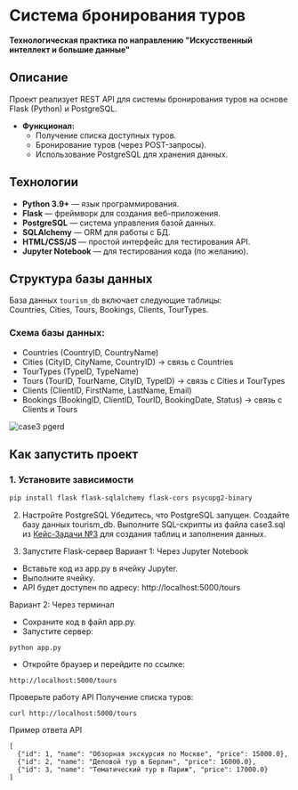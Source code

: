 # Система бронирования туров  
**Технологическая практика по направлению "Искусственный интеллект и большие данные"**  

## Описание  
Проект реализует REST API для системы бронирования туров на основе Flask (Python) и PostgreSQL.  
- **Функционал:**  
  - Получение списка доступных туров.  
  - Бронирование туров (через POST-запросы).  
  - Использование PostgreSQL для хранения данных.  

## Технологии  
- **Python 3.9+** — язык программирования.  
- **Flask** — фреймворк для создания веб-приложения.  
- **PostgreSQL** — система управления базой данных.  
- **SQLAlchemy** — ORM для работы с БД.  
- **HTML/CSS/JS** — простой интерфейс для тестирования API.  
- **Jupyter Notebook** — для тестирования кода (по желанию).  

## Структура базы данных  
База данных `tourism_db` включает следующие таблицы:  
Countries, Cities, Tours, Bookings, Clients, TourTypes.

### Схема базы данных:
- Countries (CountryID, CountryName)
- Cities (CityID, CityName, CountryID) → связь с Countries
- TourTypes (TypeID, TypeName)
- Tours (TourID, TourName, CityID, TypeID) → связь с Cities и TourTypes
- Clients (ClientID, FirstName, LastName, Email)
- Bookings (BookingID, ClientID, TourID, BookingDate, Status) → связь с Clients и Tours

![case3 pgerd](https://github.com/user-attachments/assets/f87614fb-4d18-4dc7-8e2d-7f2502e75cc0)


## Как запустить проект  
### 1. Установите зависимости  
```bash
pip install flask flask-sqlalchemy flask-cors psycopg2-binary
```

2. Настройте PostgreSQL
Убедитесь, что PostgreSQL запущен.
Создайте базу данных tourism_db.
Выполните SQL-скрипты из файла case3.sql из [Кейс-Задачи №3](https://github.com/ThePavLan/Synergy_Educational_practice/blob/main/Кейс-задача%20№%203) для создания таблиц и заполнения данных.

3. Запустите Flask-сервер
Вариант 1: Через Jupyter Notebook
 - Вставьте код из app.py в ячейку Jupyter.
 - Выполните ячейку.
 - API будет доступен по адресу: http://localhost:5000/tours

Вариант 2: Через терминал
 - Сохраните код в файл app.py.
 - Запустите сервер:
```
python app.py
```
 - Откройте браузер и перейдите по ссылке:
```
http://localhost:5000/tours
```

Проверьте работу API
Получение списка туров:
```
curl http://localhost:5000/tours
```

Пример ответа API
```
[
  {"id": 1, "name": "Обзорная экскурсия по Москве", "price": 15000.0},
  {"id": 2, "name": "Деловой тур в Берлин", "price": 16000.0},
  {"id": 3, "name": "Тематический тур в Париж", "price": 17000.0}
]
```
